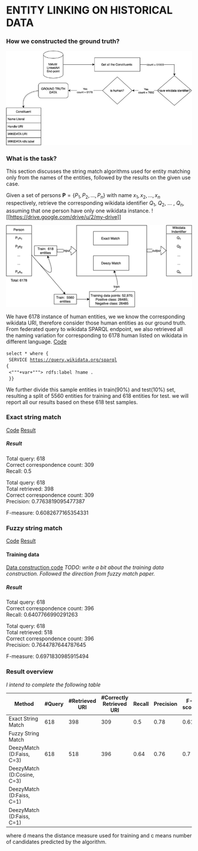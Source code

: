 # ENTITY LINKING ON HISTORICAL DATA


### How we constructed the ground truth? 
![Task Description](resources/ground_truth_data_setup.jpg)


### What is the task? 

This section discusses the string match algorithms used for entity matching only from the names of the entities, followed by the results on the given use case.

Given a set of persons $\textbf{P} = \{P_1, P_2, ... , P_n\}$ with name $x_1, x_2, ... , x_n$ respectively, retrieve the corresponding wikidata identifier $Q_1$, $Q_2$, ... , $Q_n$, assuming that one person have only one wikidata instance.
![[https://drive.google.com/drive/u/2/my-drive]]

![Task Description](resources/experiment_description.png)

We have 6178 instance of human entities, we we know the corresponding wikidata URI, therefore consider those human entities as our ground truth. From federated query to wikidata SPARQL endpoint, we also retrieved all the naming variation for corresponding to 6178 human listed on wikidata in different language. [Code](ttl_to_dataframe.py)

<code>select * where { <br>
    SERVICE <https://query.wikidata.org/sparql> {  <br>
         <"""+var+"""> rdfs:label ?name .  <br>
    }}</code>


We further divide this sample entities in train(90%) and test(10%) set, resulting a split of 5560 entities for training and 618 entities for test. we will report all our results based on these 618 test samples. 

### Exact string match
[Code](naive_string_matching.py)
[Result](results/naive_string_matching_618.pkl)

##### Result
Total query: 618 <br>
Correct correspondence count: 309 <br>
Recall: 0.5 <br>


Total query: 618 <br>
Total retrieved: 398 <br>
Correct correspondence count: 309 <br>
Precision: 0.7763819095477387 <br>


F-measure: 0.6082677165354331


### Fuzzy string match
[Code](fuzzy_string_matching.py)
[Result](results/fuzzy_string_matching.pkl)
#### Training data
[Data construction code](deezy_match_data_construction.py)
*TODO: write a bit about the training data construction. Followed the direction from fuzzy match paper.*

##### Result
Total query: 618 <br>
Correct correspondence count: 396 <br>
Recall: 0.6407766990291263 <br>


Total query: 618 <br>
Total retrieved: 518 <br>
Correct correspondence count: 396 <br>
Precision: 0.7644787644787645 <br>


F-measure: 0.6971830985915494 <br>

### Result overview

*I intend to complete the following table*

| Method | #Query | #Retrieved URI | #Correctly Retrieved URI | Recall | Precision | F-score | 
| ----------- | ----------- | ----------- | ----------- | ----------- | ----------- | ----------- | 
| Exact String Match | 618 | 398 | 309 | 0.5 | 0.78 | 0.61
| Fuzzy String Match | 
| DeezyMatch (D:Faiss, C=3)| 618 | 518 | 396 | 0.64 | 0.76 | 0.7
| DeezyMatch (D:Cosine, C=3)| |  |  |  |  | 
| DeezyMatch (D:Faiss, C=1)| |  |  |  |  | 
| DeezyMatch (D:Faiss, C=1)| |  |  |  |  | 

where d means the distance measure used for training and c means number of candidates predicted by the algorithm.